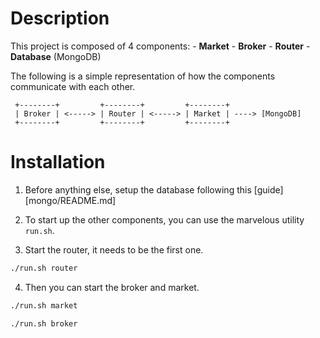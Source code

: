 
# Description

This project is composed of 4 components:
    - **Market**
    - **Broker**
    - **Router**
    - **Database** (MongoDB)

The following is a simple representation of how the components
communicate with each other.

```
 +--------+         +--------+         +--------+
 | Broker | <-----> | Router | <-----> | Market | ----> [MongoDB]
 +--------+         +--------+         +--------+
```

# Installation

1. Before anything else, setup the database following this [guide][mongo/README.md]

2. To start up the other components, you can use the marvelous utility `run.sh`.

3. Start the router, it needs to be the first one.

```bash
./run.sh router
```

4. Then you can start the broker and market.

```bash
./run.sh market
```

```bash
./run.sh broker
```

